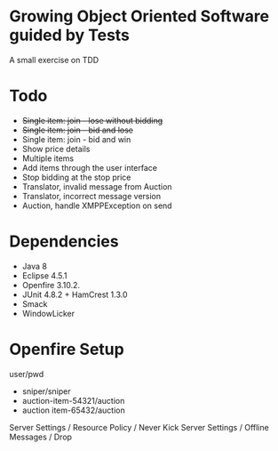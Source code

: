# Growing Object Oriented Software guided by Tests

A small exercise on TDD

# Todo

- ~~Single item: join - lose without bidding~~
- ~~Single item: join - bid and lose~~
- Single item: join - bid and win
- Show price details
- Multiple items
- Add items through the user interface
- Stop bidding at the stop price
- Translator, invalid message from Auction
- Translator, incorrect message version
- Auction, handle XMPPException on send

Dependencies
============

- Java 8
- Eclipse 4.5.1
- Openfire 3.10.2.
- JUnit 4.8.2 + HamCrest 1.3.0
- Smack
- WindowLicker

Openfire Setup
==============

user/pwd
  - sniper/sniper
  - auction-item-54321/auction
  - auction item-65432/auction

Server Settings / Resource Policy / Never Kick
Server Settings / Offline Messages / Drop
